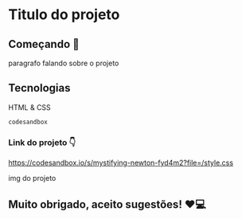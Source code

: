 # Titulo do projeto

## Começando 🚀

paragrafo falando sobre o projeto

## Tecnologias

HTML & CSS

``` codesandbox ```

### Link do projeto 👇
https://codesandbox.io/s/mystifying-newton-fyd4m2?file=/style.css

img do projeto

## Muito obrigado, aceito sugestões! ❤️💻

